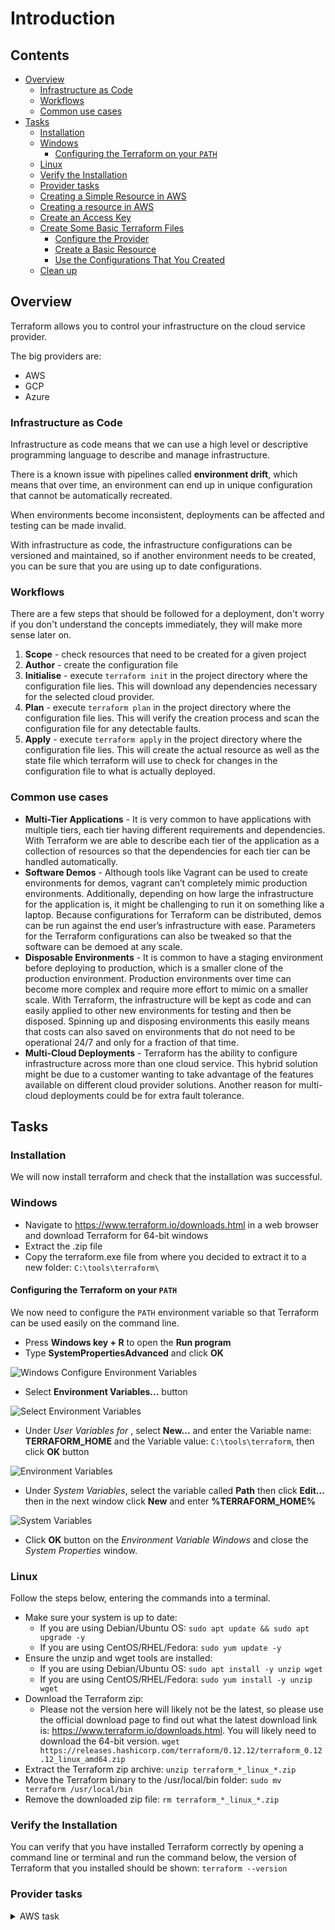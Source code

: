 # Introduction

<!--TOC_START-->
## Contents
- [Overview](#overview)
	- [Infrastructure as Code](#infrastructure-as-code)
	- [Workflows](#workflows)
	- [Common use cases](#common-use-cases)
- [Tasks](#tasks)
	- [Installation](#installation)
	- [Windows](#windows)
		- [Configuring the Terraform on your `PATH`](#configuring-the-terraform-on-your-path)
	- [Linux](#linux)
	- [Verify the Installation](#verify-the-installation)
	- [Provider tasks](#provider-tasks)
	- [Creating a Simple Resource in AWS](#creating-a-simple-resource-in-aws)
	- [Creating a resource in AWS](#creating-a-resource-in-aws)
	- [Create an Access Key](#create-an-access-key)
	- [Create Some Basic Terraform Files](#create-some-basic-terraform-files)
		- [Configure the Provider](#configure-the-provider)
		- [Create a Basic Resource](#create-a-basic-resource)
		- [Use the Configurations That You Created](#use-the-configurations-that-you-created)
	- [Clean up](#clean-up)

<!--TOC_END-->
## Overview

Terraform allows you to control your infrastructure on the cloud service provider. 

The big providers are: 
* AWS
* GCP
* Azure 

### Infrastructure as Code

Infrastructure as code means that we can use a high level or descriptive programming language to describe and manage infrastructure.
 
There is a known issue with pipelines called **environment drift**, which means that over time, an environment can end up in unique configuration that cannot be automatically recreated.
 
When environments become inconsistent, deployments can be affected and testing can be made invalid.
 
With infrastructure as code, the infrastructure configurations can be versioned and maintained, so if another environment needs to be created, you can be sure that you are using up to date configurations.

### Workflows

There are a few steps that should be followed for a deployment, don't worry if you don't understand the concepts immediately, they will make more sense later on.

1. **Scope** - check resources that need to be created for a given project
2. **Author** - create the configuration file
3. **Initialise** - execute `terraform init` in the project directory where the configuration file lies. 
This will download any dependencies necessary for the selected cloud provider.
4. **Plan** - execute `terraform plan` in the project directory where the configuration file lies. 
This will verify the creation process and scan the configuration file for any detectable faults.
5. **Apply** - execute `terraform apply` in the project directory where the configuration file lies. 
This will create the actual resource as well as the state file which terraform will use to check for changes in the configuration file to what is actually deployed.

### Common use cases

* **Multi-Tier Applications** - It is very common to have applications with multiple tiers, each tier having different requirements and dependencies. 
With Terraform we are able to describe each tier of the application as a collection of resources so that the dependencies for each tier can be handled automatically.
* **Software Demos** - Although tools like Vagrant can be used to create environments for demos, vagrant can’t completely mimic production environments.
Additionally, depending on how large the infrastructure for the application is, it might be challenging to run it on something like a laptop.
 Because configurations for Terraform can be distributed, demos can be run against the end user’s infrastructure with ease. 
 Parameters for the Terraform configurations can also be tweaked so that the software can be demoed at any scale.
* **Disposable Environments** - It is common to have a staging environment before deploying to production, which is a smaller clone of the production environment. 
Production environments over time can become more complex and require more effort to mimic on a smaller scale. 
With Terraform, the infrastructure will be kept as code and can easily applied to other new environments for testing and then be disposed. 
Spinning up and disposing environments this easily means that costs can also saved on environments that do not need to be operational 24/7 and only for a fraction of that time.
* **Multi-Cloud Deployments** - Terraform has the ability to configure infrastructure across more than one cloud service.
 This hybrid solution might be due to a customer wanting to take advantage of the features available on different cloud provider solutions. 
Another reason for multi-cloud deployments could be for extra fault tolerance.

## Tasks

### Installation

We will now install terraform and check that the installation was successful.

### Windows

* Navigate to https://www.terraform.io/downloads.html in a web browser and download Terraform for 64-bit windows
* Extract the .zip file
* Copy the terraform.exe file from where you decided to extract it to a new folder: `C:\tools\terraform\`

#### Configuring the Terraform on your `PATH`
We now need to configure the `PATH` environment variable so that Terraform can be used easily on the command line.
- Press **Windows key + R** to open the **Run program**
- Type **SystemPropertiesAdvanced** and click **OK**
    
![Windows Configure Environment Variables](https://imgur.com/6y4t3MX.jpg)
    
- Select **Environment Variables...** button
    
![Select Environment Variables](https://imgur.com/XihMpT9.jpg)
    
- Under *User Variables for <your-username>*, select **New…** and enter the Variable name: **TERRAFORM_HOME** and the Variable value: `C:\tools\terraform`, then click **OK** button
    
![Environment Variables](https://imgur.com/EaIt6Jv.jpg)
    
- Under *System Variables*, select the variable called **Path** then click **Edit…** then in the next window click **New** and enter **%TERRAFORM_HOME%**
    
![System Variables](https://imgur.com/bkXxBsK.jpg)
    
- Click **OK** button on the *Environment Variable Windows* and close the *System Properties* window.
    

### Linux

Follow the steps below, entering the commands into a terminal. 
* Make sure your system is up to date:
    * If you are using Debian/Ubuntu OS: `sudo apt update && sudo apt upgrade -y`
    * If you are using CentOS/RHEL/Fedora: `sudo yum update -y`
* Ensure the unzip and wget tools are installed:
    * If you are using Debian/Ubuntu OS: `sudo apt install -y unzip wget`
    * If you are using CentOS/RHEL/Fedora: `sudo yum install -y unzip wget`
* Download the Terraform zip:
    * Please not the version here will likely not be the latest, so please use the official download page to find out what the latest download link is: https://www.terraform.io/downloads.html. 
     You will likely need to download the 64-bit version.
    `wget https://releases.hashicorp.com/terraform/0.12.12/terraform_0.12.12_linux_amd64.zip`
* Extract the Terraform zip archive: `unzip terraform_*_linux_*.zip`
* Move the Terraform binary to the /usr/local/bin folder: `sudo mv terraform /usr/local/bin`
* Remove the downloaded zip file: `rm terraform_*_linux_*.zip`

### Verify the Installation
You can verify that you have installed Terraform correctly by opening a command line or terminal and run the command below, the version of Terraform that you installed should be shown: `terraform --version`

### Provider tasks
<details>

<summary>AWS task</summary>

### Creating a Simple Resource in AWS

We will now create a resource in AWS and check that it has been successfully created.

### Creating a resource in AWS

Before going forward with this task there are a couple of pre-requisites:
* Your terraform installation has to be working
* You will need an AWS account
    * If you don't have one, you can create a free account by going to: [AWS free account](https://aws.amazon.com/free)
    
We will now create a resource in AWS using Terraform.

### Create an Access Key
First you need to find your `access_key` and `secret_key` in order to give terraform access to manage resources on AWS.

You can find them by following these steps:
* Log in to your *AWS Management Console*
* Click on your user name at the top right of the page
* Click on the *Security Credentials* link from the drop-down menu
* Find the *Access Credentials* section, and copy the latest *Access Key ID*, this is the `access_key` 
* Click on the Show link in the same row, and copy the Secret Access Key, this is the `secret_key` 
    * If there is no Secret Access Key, create a new one
* Copy and save both in some text file but make sure to note down which is which. 
After saving both of them you should have them looking like this in your text file.
```
access_key = "AKIBIWX7DKIDGMCHPG4A"
secret_key = "3gSerUT5rreC989K5l4f3WcGZ0yUNaltaw4C8r/1"
```

### Create Some Basic Terraform Files
For the next step create a new folder, you can pick any name for it but a suggested one would be `example_1`.

Within the newly created folder, create a new file called `main.tf`.

Open the `main.tf` with a text editor of your choosing.

#### Configure the Provider
We will now declare in terraform syntax what provider we'll be using, as well as the `access_key`, `secret_key` and region where the resource will be created.

Place the following into your `main.tf` file:

```
provider "aws" {
	access_key = "AKIBIWX7DKIDGMCHPG4A"
	secret_key = "3gSerUT5rreC989K5l4f3WcGZ0yUNaltaw4C8r/1"
	region = "eu-west-2"
}
```

First line tells terraform that the cloud provider will be `aws`.

Second and third lines are required to authenticate with `aws` and give terraform access to manage the resources.

Fourth line is specifying which region the resource will be created.

#### Create a Basic Resource
For the next step we need to tell terraform what resource to create.

Place the following into your `main.tf` file below the `provider`:

```
resource "aws_instance" "example" {
	ami = "ami-2757f631"
	instance_type = "t2.micro"
}
```

The first line is telling terraform to create a new resource, in this case a virtual machine instance, with the name of `example`.

Second line is declaring what *Amazon Machine Image* to use for the operating system.

Third line is declaring what instance type to use, this will determine how many virtual CPUs and Memory it will have.

`main.tf` should look similar to this once you have place the two pieces of text into it:
```
provider "aws" {
	access_key = "AKIBIWX7DKIDGMCHPG4A"
	secret_key = "3gSerUT5rreC989K5l4f3WcGZ0yUNaltaw4C8r/1"
	region = "eu-west-2"
}

resource "aws_instance" "example" {
	ami = "ami-2757f631"
	instance_type = "t2.micro"
}
```

#### Use the Configurations That You Created
* Open a terminal in the directory where the `main.tf` file is located.
* Run the following command for terraform to get any required dependencies based on the cloud provider being used:
    `terraform init`
* Run the following command to scan the `main.tf` for any issues:
    `terraform plan`
* Run the following command to create the real resource:
    `terraform apply`
* Once terraform will give you a prompt about the successful operation in the *AWS console* under *Compute* and then *EC2* check that the resource has been created. 
Make sure that you are within the correct region, otherwise you won't be able to see the resource.
    

### Clean up

To delete the created resource run the following command in the terminal, make sure that the terminal is in the directory where `main.tf` is located:
    `terraform destroy` 

Check in the *AWS console* under *Compute* and then *EC2* check that the resource has been deleted.

Make sure that you are within the correct region, otherwise you won't be able to see the resource.
</details>
